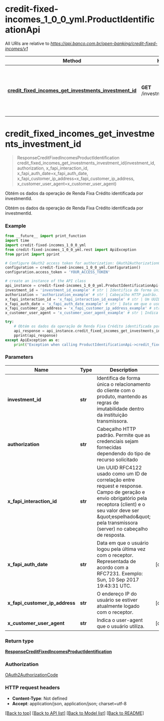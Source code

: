 # credit-fixed-incomes_1_0_0_yml.ProductIdentificationApi

All URIs are relative to *https://api.banco.com.br/open-banking/credit-fixed-incomes/v1*

Method | HTTP request | Description
------------- | ------------- | -------------
[**credit_fixed_incomes_get_investments_investment_id**](ProductIdentificationApi.md#credit_fixed_incomes_get_investments_investment_id) | **GET** /investments/{investmentId} | Obtém os dados da operação de Renda Fixa Crédito identificada por investmentId.

# **credit_fixed_incomes_get_investments_investment_id**
> ResponseCreditFixedIncomesProductIdentification credit_fixed_incomes_get_investments_investment_id(investment_id, authorization, x_fapi_interaction_id, x_fapi_auth_date=x_fapi_auth_date, x_fapi_customer_ip_address=x_fapi_customer_ip_address, x_customer_user_agent=x_customer_user_agent)

Obtém os dados da operação de Renda Fixa Crédito identificada por investmentId.

Obtém os dados da operação de Renda Fixa Crédito identificada por investmentId.

### Example
```python
from __future__ import print_function
import time
import credit-fixed-incomes_1_0_0_yml
from credit-fixed-incomes_1_0_0_yml.rest import ApiException
from pprint import pprint

# Configure OAuth2 access token for authorization: OAuth2AuthorizationCode
configuration = credit-fixed-incomes_1_0_0_yml.Configuration()
configuration.access_token = 'YOUR_ACCESS_TOKEN'

# create an instance of the API class
api_instance = credit-fixed-incomes_1_0_0_yml.ProductIdentificationApi(credit-fixed-incomes_1_0_0_yml.ApiClient(configuration))
investment_id = 'investment_id_example' # str | Identifica de forma única  o relacionamento do cliente com o produto, mantendo as regras de imutabilidade dentro da instituição transmissora.
authorization = 'authorization_example' # str | Cabeçalho HTTP padrão. Permite que as credenciais sejam fornecidas dependendo do tipo de recurso solicitado
x_fapi_interaction_id = 'x_fapi_interaction_id_example' # str | Um UUID RFC4122 usado como um ID de correlação entre request e response. Campo de geração e envio obrigatório pela receptora (client) e o seu valor deve ser \"espelhado\" pela transmissora (server) no cabeçalho de resposta.
x_fapi_auth_date = 'x_fapi_auth_date_example' # str | Data em que o usuário logou pela última vez com o receptor. Representada de acordo com a RFC7231. Exemplo: Sun, 10 Sep 2017 19:43:31 UTC. (optional)
x_fapi_customer_ip_address = 'x_fapi_customer_ip_address_example' # str | O endereço IP do usuário se estiver atualmente logado com o receptor. (optional)
x_customer_user_agent = 'x_customer_user_agent_example' # str | Indica o user-agent que o usuário utiliza. (optional)

try:
    # Obtém os dados da operação de Renda Fixa Crédito identificada por investmentId.
    api_response = api_instance.credit_fixed_incomes_get_investments_investment_id(investment_id, authorization, x_fapi_interaction_id, x_fapi_auth_date=x_fapi_auth_date, x_fapi_customer_ip_address=x_fapi_customer_ip_address, x_customer_user_agent=x_customer_user_agent)
    pprint(api_response)
except ApiException as e:
    print("Exception when calling ProductIdentificationApi->credit_fixed_incomes_get_investments_investment_id: %s\n" % e)
```

### Parameters

Name | Type | Description  | Notes
------------- | ------------- | ------------- | -------------
 **investment_id** | **str**| Identifica de forma única  o relacionamento do cliente com o produto, mantendo as regras de imutabilidade dentro da instituição transmissora. | 
 **authorization** | **str**| Cabeçalho HTTP padrão. Permite que as credenciais sejam fornecidas dependendo do tipo de recurso solicitado | 
 **x_fapi_interaction_id** | **str**| Um UUID RFC4122 usado como um ID de correlação entre request e response. Campo de geração e envio obrigatório pela receptora (client) e o seu valor deve ser \&quot;espelhado\&quot; pela transmissora (server) no cabeçalho de resposta. | 
 **x_fapi_auth_date** | **str**| Data em que o usuário logou pela última vez com o receptor. Representada de acordo com a RFC7231. Exemplo: Sun, 10 Sep 2017 19:43:31 UTC. | [optional] 
 **x_fapi_customer_ip_address** | **str**| O endereço IP do usuário se estiver atualmente logado com o receptor. | [optional] 
 **x_customer_user_agent** | **str**| Indica o user-agent que o usuário utiliza. | [optional] 

### Return type

[**ResponseCreditFixedIncomesProductIdentification**](ResponseCreditFixedIncomesProductIdentification.md)

### Authorization

[OAuth2AuthorizationCode](../README.md#OAuth2AuthorizationCode)

### HTTP request headers

 - **Content-Type**: Not defined
 - **Accept**: application/json, application/json; charset=utf-8

[[Back to top]](#) [[Back to API list]](../README.md#documentation-for-api-endpoints) [[Back to Model list]](../README.md#documentation-for-models) [[Back to README]](../README.md)

